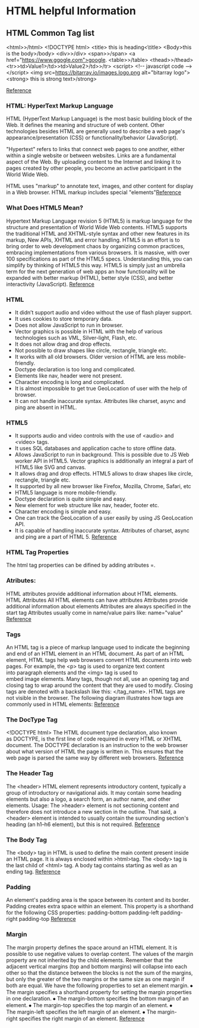 # HTML helpful Information 

## HTML Common Tag list
\<html>>/html>
\<!DOCTYPE html>
\<title> this is heading<\title>
\<Body>this is the body>/body>
\<div>>/div>
\<span>>/span>
\<a href="https://www.ggogle.com">google</a>.
\<table>>/table>
\<thead>>/thead>
\<tr>>td>Value1>/td>>td>Value2>/td>>/tr>
\<script>
\<!-- javascript code -->
\</script>
\<img src=https://bitarray.io/images.logo.png alt="bitarray logo">
\<strong> this is strong text>/strong>

[Reference](https://www.bitarray.io/20-html-tags-you-need-to-know/)

### HTML: HyperText Markup Language
HTML (HyperText Markup Language) is the most basic building block of the Web. It defines the meaning and structure of web content. Other technologies besides HTML are generally used to describe a web page's appearance/presentation (CSS) or functionality/behavior (JavaScript).

"Hypertext" refers to links that connect web pages to one another, either within a single website or between websites. Links are a fundamental aspect of the Web. By uploading content to the Internet and linking it to pages created by other people, you become an active participant in the World Wide Web.

HTML uses "markup" to annotate text, images, and other content for display in a Web browser. HTML markup includes special "elements"[Reference](https://developer.mozilla.org/en-US/docs/Web/HTML)

### What Does HTML5 Mean?
Hypertext Markup Language revision 5 (HTML5) is markup language for the structure and presentation of World Wide Web contents. HTML5 supports the traditional HTML and XHTML-style syntax and other new features in its markup, New APIs, XHTML and error handling.
HTML5 is an effort is to bring order to web development chaos by organizing common practices, embracing implementations from various browsers. It is massive, with over 100 specifications as part of the HTML5 specs. Understanding this, you can simplify by thinking of HTML5 this way. HTML5 is simply just an umbrella term for the next generation of web apps an how functionality will be expanded with better markup (HTML), better style (CSS), and better interactivity (JavaScript). [Reference](https://www.techopedia.com/definition/1891/html5)

### HTML
- It didn’t support audio and video without the use of flash player support.
- It uses cookies to store temporary data.
- Does not allow JavaScript to run in browser.
- Vector graphics is possible in HTML with the help of various technologies such as VML, Silver-light, Flash, etc.
- It does not allow drag and drop effects.
- Not possible to draw shapes like circle, rectangle, triangle etc.
- It works with all old browsers.
Older version of HTML are less mobile-friendly.
- Doctype declaration is too long and complicated.
- Elements like nav, header were not present.
- Character encoding is long and complicated.
- It is almost impossible to get true GeoLocation of user with the help of browser.
- It can not handle inaccurate syntax.
Attributes like charset, async and ping are absent in HTML.

### HTML5
- It supports audio and video controls with the use of \<audio> and \<video> tags.
- It uses SQL databases and application cache to store offline data.
- Allows JavaScript to run in background. This is possible due to JS Web worker API in HTML5.
Vector graphics is additionally an integral a part of HTML5 like SVG and canvas.
- It allows drag and drop effects.
HTML5 allows to draw shapes like circle, rectangle, triangle etc.
- It supported by all new browser like Firefox, Mozilla, Chrome, Safari, etc
- HTML5 language is more mobile-friendly.
- Doctype declaration is quite simple and easy.
- New element for web structure like nav, header, footer etc.
- Character encoding is simple and easy.
- One can track the GeoLocation of a user easily by using JS GeoLocation API.
- It is capable of handling inaccurate syntax.
Attributes of charset, async and ping are a part of HTML 5.
[Reference](https://www.geeksforgeeks.org/difference-between-html-and-html5/)

### HTML Tag Properties
The html tag properties can be difined by adding atributes =.

### Atributes: 
HTML attributes provide additional information about HTML elements.
HTML Attributes
    All HTML elements can have attributes
    Attributes provide additional information about elements
    Attributes are always specified in the start tag
    Attributes usually come in name/value pairs like: name="value"
[Reference](https://www.w3schools.com/html/html_attributes.asp)

### Tags
An HTML tag is a piece of markup language used to indicate the beginning and end of an HTML element in an HTML document.
As part of an HTML element, HTML tags help web browsers convert HTML documents into web pages. For example, the \<p> tag is used to organize text content into paragraph elements and the \<img> tag is used to embed image elements.
Many tags, though not all, use an opening tag and closing tag to wrap around the content that they are used to modify. Closing tags are denoted with a backslash like this: </tag_name>. HTML tags are not visible in the browser.
The following diagram illustrates how tags are commonly used in HTML elements:
[Reference](https://www.digitalocean.com/community/tutorials/what-is-an-html-tag)

### The DocType Tag
\<!DOCTYPE html>
The HTML document type declaration, also known as DOCTYPE, is the first line of code required in every HTML or XHTML document. The DOCTYPE declaration is an instruction to the web browser about what version of HTML the page is written in. This ensures that the web page is parsed the same way by different web browsers.
[Reference](https://www.freecodecamp.org/news/what-is-the-doctype-declaration-in-html/#:~:text=The%20HTML%20document%20type%20declaration,way%20by%20different%20web%20browsers)

### The Header Tag
The \<header> HTML element represents introductory content, typically a group of introductory or navigational aids. It may contain some heading elements but also a logo, a search form, an author name, and other elements.
Usage: The >header> element is not sectioning content and therefore does not introduce a new section in the outline. That said, a \<header> element is intended to usually contain the surrounding section's heading (an h1–h6 element), but this is not required.
[Reference](https://developer.mozilla.org/en-US/docs/Web/HTML/Element/header)

### The Body Tag 
The \<body> tag in HTML is used to define the main content present inside an HTML page. It is always enclosed within >html>tag. The \<body> tag is the last child of \<html> tag. A body tag contains starting as well as an ending tag. [Reference](https://www.geeksforgeeks.org/html-body-tag/#:~:text=The%20tag%20in%20HTML,present%20inside%20an%20HTML%20page.&text=Attributes%3A%20There%20are%20many%20attributes,to%20set%20the%20background%20image)

### Padding
An element's padding area is the space between its content and its border. Padding creates extra space within an element.
This property is a shorthand for the following CSS properties:
padding-bottom
padding-left
padding-right
padding-top
[Reference](https://developer.mozilla.org/en-US/docs/Web/CSS/padding)

### Margin
The margin property defines the space around an HTML element. It is possible to use negative values to overlap content.
The values of the margin property are not inherited by the child elements. Remember that the adjacent vertical margins (top and bottom margins) will collapse into each other so that the distance between the blocks is not the sum of the margins, but only the greater of the two margins or the same size as one margin if both are equal.
We have the following properties to set an element margin.
⦁	The margin specifies a shorthand property for setting the margin properties in one declaration.
⦁	The margin-bottom specifies the bottom margin of an element.
⦁	The margin-top specifies the top margin of an element.
⦁	The margin-left specifies the left margin of an element.
⦁	The margin-right specifies the right margin of an element.
[Reference](https://www.tutorialspoint.com/css/css_margins.htm#:~:text=The%20margin%20property%20defines%20the,negative%20values%20to%20overlap%20content.&text=The%20margin%2Dbottom%20specifies%20the,left%20margin%20of%20an%20element)